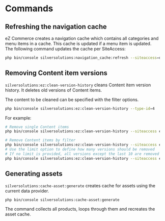 # Commands

## Refreshing the navigation cache

eZ Commerce creates a navigation cache which contains all categories and menu items in a cache.
This cache is updated if a menu item is updated. The following command updates the cache per SiteAccess:

``` bash
php bin/console silversolutions:navigation_cache:refresh --siteaccess=de
```

## Removing Content item versions

`silversolutions:ez:clean-version-history` cleans Content item version history.
It deletes old versions of Content items. 

The content to be cleaned can be specified with the filter options.

``` bash
php bin/console silversolutions:ez:clean-version-history --type-id=4
```

For example:

``` bash
# Remove single Content items
php bin/console silversolutions:ez:clean-version-history --siteaccess ezdemo_site_clean_admin --content-id 496 --content-id 497

# Remove Content items by filter
php bin/console silversolutions:ez:clean-version-history --siteaccess ezdemo_site_clean_admin --type-id 4 --subtree-path "/1/5/485/474/476/"
# Use the limit option to define how many versions should be removed 
# If no limit is provided, all versions except the last 10 are removed
php bin/console silversolutions:ez:clean-version-history --siteaccess ezdemo_site_clean_admin --content-id 496 --content-id 497 --limit 10
```

## Generating assets

`silversolutions:cache-asset:generate` creates cache for assets using the current data provider.


``` bash
php bin/console silversolutions:cache-asset:generate
```

The command collects all products, loops through them and recreates the asset cache.
